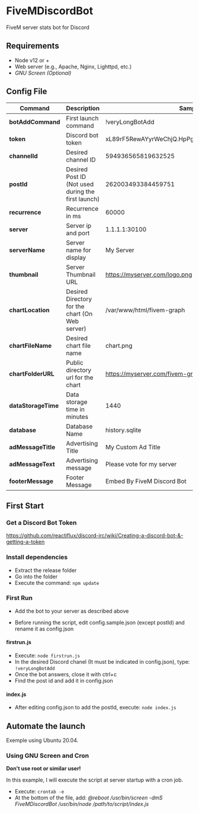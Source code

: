 # FiveMDiscordBot
FiveM server stats bot for Discord



## Requirements
- Node v12 or +
- Web server (e.g., Apache, Nginx, Lighttpd, etc.)
- *GNU Screen (Optional)*



## Config File

Command | Description  | Sample
------------ | ------------ | ------------
**botAddCommand** | First launch command | !veryLongBotAdd
**token** | Discord bot token | xL89rF5RewAYyrWeChjQ.HpPg22e5ZtDscMyPxn.g4uJ9Jve
**channelId** | Desired channel ID | 594936565819632525
**postId** | Desired Post ID (Not used during the first launch) | 262003493384459751
**recurrence** | Recurrence in ms | 60000
**server** | Server ip and port | 1.1.1.1:30100
**serverName** | Server name for display | My Server
**thumbnail** | Server Thumbnail URL | https://myserver.com/logo.png
**chartLocation** | Desired Directory for the chart (On Web server) | /var/www/html/fivem-graph
**chartFileName** | Desired chart file name | chart.png
**chartFolderURL** | Public directory url for the chart | https://myserver.com/fivem-graph
**dataStorageTime** | Data storage time in minutes | 1440
**database** | Database Name | history.sqlite 
**adMessageTitle** | Advertising Title | My Custom Ad Title
**adMessageText** | Advertising message | Please vote for my server
**footerMessage** | Footer Message | Embed By FiveM Discord Bot



## First Start

### Get a Discord Bot Token
https://github.com/reactiflux/discord-irc/wiki/Creating-a-discord-bot-&-getting-a-token

### Install dependencies
- Extract the release folder
- Go into the folder
- Execute the command: `npm update`

### First Run

- Add the bot to your server as described above

- Before running the script, edit config.sample.json (except postId) and rename it as config.json

#### firstrun.js

- Execute: `node firstrun.js`
- In the desired Discord chanel (It must be indicated in config.json), type: `!veryLongBotAdd`
- Once the bot answers, close it with ctrl+c
- Find the post id and add it in config.json


#### index.js

- After editing config.json to add the postId, execute: `node index.js`



## Automate the launch

Exemple using Ubuntu 20.04.

### Using GNU Screen and Cron

**Don't use root or similar user!**

In this example, I will execute the script at server startup with a cron job.

- Execute: `crontab -e`
- At the bottom of the file, add: *@reboot /usr/bin/screen -dmS FiveMDiscordBot  /usr/bin/node /path/to/script/index.js*
